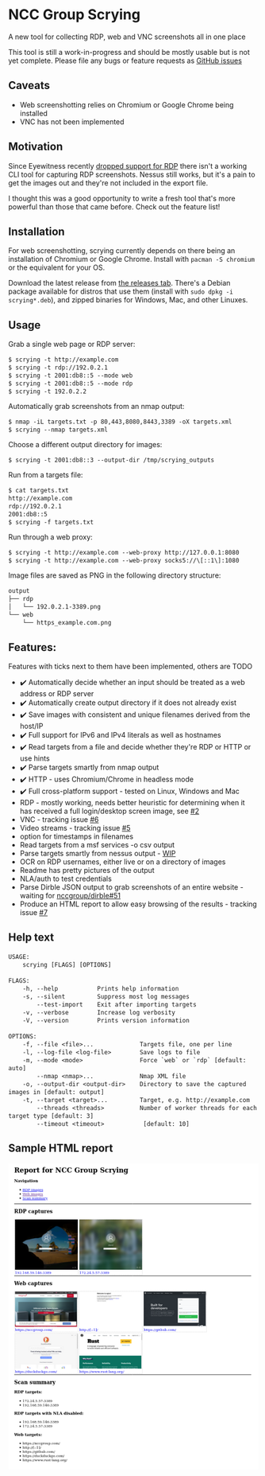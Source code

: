 # NCC Group Scrying
A new tool for collecting RDP, web and VNC screenshots all in one place

This tool is still a work-in-progress and should be mostly usable but is not yet complete.
Please file any bugs or feature requests as [GitHub issues](https://github.com/nccgroup/scrying/issues)

## Caveats
* Web screenshotting relies on Chromium or Google Chrome being installed
* VNC has not been implemented

## Motivation
Since Eyewitness recently [dropped support for RDP](https://github.com/FortyNorthSecurity/EyeWitness/issues/422#issuecomment-539690698) there isn't a working CLI tool for capturing RDP screenshots.
Nessus still works, but it's a pain to get the images out and they're not included in the export file.

I thought this was a good opportunity to write a fresh tool that's more powerful than those that came before. Check out the feature list!

## Installation
For web screenshotting, scrying currently depends on there being an installation of Chromium or Google Chrome. Install with `pacman -S chromium` or the equivalent for your OS.

Download the latest release from [the releases tab](https://github.com/nccgroup/scrying/releases). There's a Debian package available for distros that use them (install with `sudo dpkg -i scrying*.deb`), and zipped binaries for Windows, Mac, and other Linuxes.

## Usage
Grab a single web page or RDP server:
```
$ scrying -t http://example.com
$ scrying -t rdp://192.0.2.1
$ scrying -t 2001:db8::5 --mode web
$ scrying -t 2001:db8::5 --mode rdp
$ scrying -t 192.0.2.2
```

Automatically grab screenshots from an nmap output:
```
$ nmap -iL targets.txt -p 80,443,8080,8443,3389 -oX targets.xml
$ scrying --nmap targets.xml
```

Choose a different output directory for images:
```
$ scrying -t 2001:db8::3 --output-dir /tmp/scrying_outputs
```

Run from a targets file:
```
$ cat targets.txt
http://example.com
rdp://192.0.2.1
2001:db8::5
$ scrying -f targets.txt
```

Run through a web proxy:
```
$ scrying -t http://example.com --web-proxy http://127.0.0.1:8080
$ scrying -t http://example.com --web-proxy socks5://\[::1\]:1080
```

Image files are saved as PNG in the following directory structure:
```
output
├── rdp
│   └── 192.0.2.1-3389.png
└── web
    └── https_example.com.png
```

## Features:
Features with ticks next to them have been implemented, others are TODO
* ✔️ Automatically decide whether an input should be treated as a web address or RDP server
* ✔️ Automatically create output directory if it does not already exist
* ✔️ Save images with consistent and unique filenames derived from the host/IP
* ✔️ Full support for IPv6 and IPv4 literals as well as hostnames
* ✔️ Read targets from a file and decide whether they're RDP or HTTP or use hints
* ✔️ Parse targets smartly from nmap output
* ✔️ HTTP - uses Chromium/Chrome in headless mode
* ✔️ Full cross-platform support - tested on Linux, Windows and Mac
* RDP - mostly working, needs better heuristic for determining when it has received a full login/desktop screen image, see [#2](https://github.com/nccgroup/scrying/issues/2)
* VNC - tracking issue [#6](https://github.com/nccgroup/scrying/issues/6)
* Video streams - tracking issue [#5](https://github.com/nccgroup/scrying/issues/5)
* option for timestamps in filenames
* Read targets from a msf services -o csv output
* Parse targets smartly from nessus output - [WIP](https://github.com/sciguy16/nessus_xml_parser-rs)
* OCR on RDP usernames, either live or on a directory of images
* Readme has pretty pictures of the output
* NLA/auth to test credentials
* Parse Dirble JSON output to grab screenshots of an entire website - waiting for [nccgroup/dirble#51](https://github.com/nccgroup/dirble/issues/51)
* Produce an HTML report to allow easy browsing of the results - tracking issue [#7](https://github.com/nccgroup/scrying/issues/7)

## Help text
```
USAGE:
    scrying [FLAGS] [OPTIONS]

FLAGS:
    -h, --help           Prints help information
    -s, --silent         Suppress most log messages
        --test-import    Exit after importing targets
    -v, --verbose        Increase log verbosity
    -V, --version        Prints version information

OPTIONS:
    -f, --file <file>...             Targets file, one per line
    -l, --log-file <log-file>        Save logs to file
    -m, --mode <mode>                Force `web` or `rdp` [default: auto]
        --nmap <nmap>...             Nmap XML file
    -o, --output-dir <output-dir>    Directory to save the captured images in [default: output]
    -t, --target <target>...         Target, e.g. http://example.com
        --threads <threads>          Number of worker threads for each target type [default: 3]
        --timeout <timeout>           [default: 10]
```

## Sample HTML report
![Sample report](images/scrying-report.png)